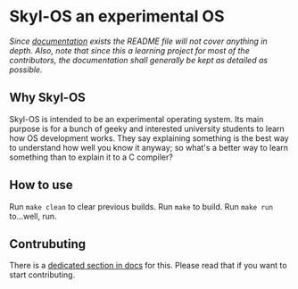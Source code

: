 # Skyl-OS an experimental OS

*Since [documentation](/docs/) exists the README file will not cover anything in depth. Also, note that since this a learning project for most of the contributors, the documentation shall generally be kept as detailed as possible.*

## Why Skyl-OS

Skyl-OS is intended to be an experimental operating system. Its main purpose is for a bunch of geeky and interested university students to learn how OS development works. 
They say explaining something is the best way to understand how well you know it anyway; so what's a better way to learn something than to explain it to a C compiler?

## How to use

Run ```make clean``` to clear previous builds.
Run ```make``` to build.
Run ```make run``` to...well, run.

## Contrubuting

There is a [dedicated section in docs](docs/contribution/start-contributing.md) for this. Please read that if you want to start contributing.
